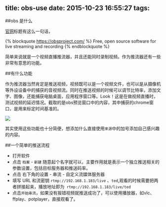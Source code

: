 title: obs-use
date: 2015-10-23 16:55:27
tags:
---

##obs 是什么

[官网](https://obsproject.com/)标题有这么一句话，

{% blockquote https://obsproject.com/ %}
Free, open source software for live streaming and recording
{% endblockquote %}

简单来说就是一个视频直播推流器，并且还能同时录制视频。作为推流器还有一些非常有意思的功能。

##有什么功能

作为推流器当然肯定是推送视频，视频既可以是一个视频文件，也可以是从摄像机等外设设备中的捕获的音视频流。同时在推送视频的时候可以调节比特率，添加文字、图像，还能捕获电脑桌面，应用程序窗口等。Look！这是在做视频直播时，测试视频的延迟情况。截取的是obs预览窗口中的内容，其中捕获的chrome窗口，是用来标定时间基准的。

![](/imgs/obs-1.png)

其实使用这些功能也十分简便，想添加什么直接使用`来源`中的加号添加自己感兴趣的内容。

##一个简单的推送流程
- 打开软件
- 点击 `档案` - `新建`  随意起个名字就可以，主要作用就是表示一个独立推送相关的参数设置，包括目标服务器和推送码率。
- 点击 右下角的设置 - 串流 - 自定义流媒体服务器 
- 填写 URL 和流密钥 `rtmp://192.168.1.183/live` 、`ted`,观看的时候需要把两者拼接起来，播放地址即为` rtmp://192.168.1.183/live/ted`
- 点击`开始串流`，如果没有报错视频就推送成功了，可以使用播放器，如vlc、ffplay、potplayer，直接观看了。